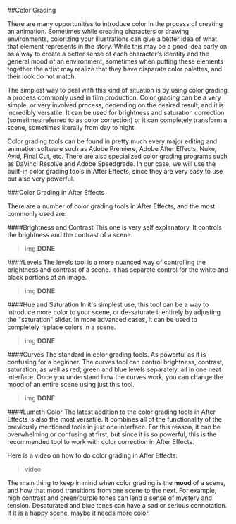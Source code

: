 ##Color Grading

There are many opportunities to introduce color in the process of creating an animation. Sometimes while creating characters or drawing environments, colorizing your illustrations can give a better idea of what that element represents in the story. While this may be a good idea early on as a way to create a better sense of each character's identity and the general mood of an environment, sometimes when putting these elements together the artist may realize that they have disparate color palettes, and their look do not match.

The simplest way to deal with this kind of situation is by using color grading, a process commonly used in film production. Color grading can be a very simple, or very involved process, depending on the desired result, and it is incredibly versatile. It can be used for brightness and saturation correction (sometimes referred to as color correction) or it can completely transform a scene, sometimes literally from day to night.

Color grading tools can be found in pretty much every major editing and animation software such as Adobe Premiere, Adobe After Effects, Nuke, Avid, Final Cut, etc. There are also specialized color grading programs such as DaVinci Resolve and Adobe Speedgrade. In our case, we will use the built-in color grading tools in After Effects, since they are very easy to use but also very powerful.

###Color Grading in After Effects

There are a number of color grading tools in After Effects, and the most commonly used are:

####Brightness and Contrast
This one is very self explanatory. It controls the brightness and the contrast of a scene.

>img **DONE**

####Levels
The levels tool is a more nuanced way of controlling the brightness and contrast of a scene. It has separate control for the white and black portions of an image.

>img **DONE**

####Hue and Saturation
In it's simplest use, this tool can be a way to introduce more color to your scene, or de-saturate it entirely by adjusting the "saturation" slider. In more advanced cases, it can be used to completely replace colors in a scene.

>img **DONE**

####Curves
The standard in color grading tools. As powerful as it is confusing for a beginner. The curves tool can control brightness, contrast, saturation, as well as red, green and blue levels separately, all in one neat interface. Once you understand how the curves work, you can change the mood of an entire scene using just this tool.

>img **DONE**

####Lumetri Color
The latest addition to the color grading tools in After Effects is also the most versatile. It combines all of the functionality of the previously mentioned tools in just one interface. For this reason, it can be overwhelming or confusing at first, but since it is so powerful, this is the recommended tool to work with color correction in After Effects.

Here is a video on how to do color grading in After Effects:
>video

The main thing to keep in mind when color grading is the **mood** of a scene, and how that mood transitions from one scene to the next. For example, high contrast and green/purple tones can lend a sense of mystery and tension. Desaturated and blue tones can have a sad or serious connotation. If it is a happy scene, maybe it needs more color.